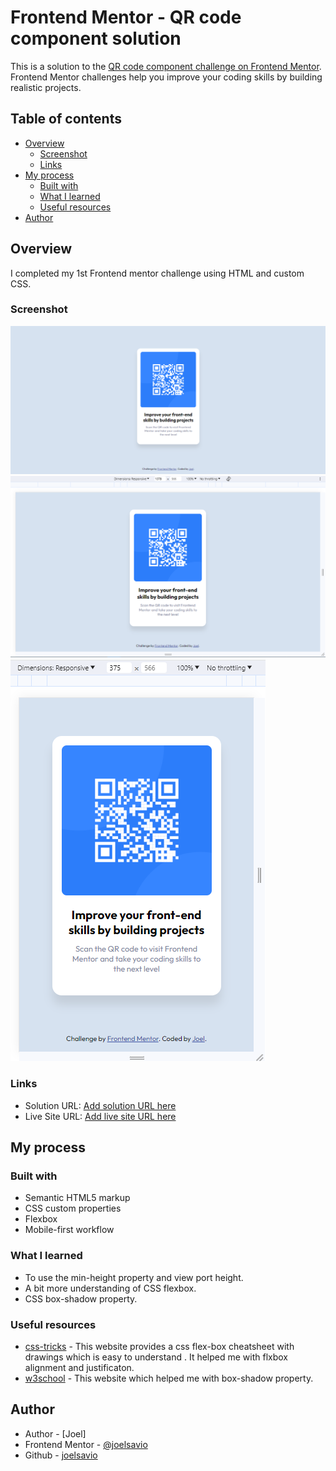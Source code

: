 # Frontend Mentor - QR code component solution

This is a solution to the [QR code component challenge on Frontend Mentor](https://www.frontendmentor.io/challenges/qr-code-component-iux_sIO_H). Frontend Mentor challenges help you improve your coding skills by building realistic projects. 

## Table of contents

- [Overview](#overview)
  - [Screenshot](#screenshot)
  - [Links](#links)
- [My process](#my-process)
  - [Built with](#built-with)
  - [What I learned](#what-i-learned)
  - [Useful resources](#useful-resources)
- [Author](#author)

## Overview

I completed my 1st Frontend mentor challenge using HTML and custom CSS. 

### Screenshot

![Design preview](./assets/images/Preview%20-%20QR%20code%20component%20-%20FM.png)
![Desktop design](./assets/images/Desktop%20design%20-%20QR%20code%20component%20-%20FM.png)
![Mobile design](./assets/images/Mobile%20design%20-%20QR%20code%20component%20-%20FM.png)

### Links

- Solution URL: [Add solution URL here](https://your-solution-url.com)
- Live Site URL: [Add live site URL here](https://your-live-site-url.com)

## My process

### Built with

- Semantic HTML5 markup
- CSS custom properties
- Flexbox
- Mobile-first workflow

### What I learned

- To use the min-height property and view port height.
- A bit more understanding of CSS flexbox.
- CSS box-shadow property.

### Useful resources

- [css-tricks](https://css-tricks.com/snippets/css/a-guide-to-flexbox/) - This website provides a css flex-box cheatsheet with drawings which is easy to understand . It helped me with flxbox alignment and justificaton.
- [w3school](https://www.w3schools.com/) - This website which helped me with box-shadow property.

## Author

- Author - [Joel]
- Frontend Mentor - [@joelsavio](https://www.frontendmentor.io/profile/joelsavio)
- Github - [joelsavio](https://github.com/joelsavio)
